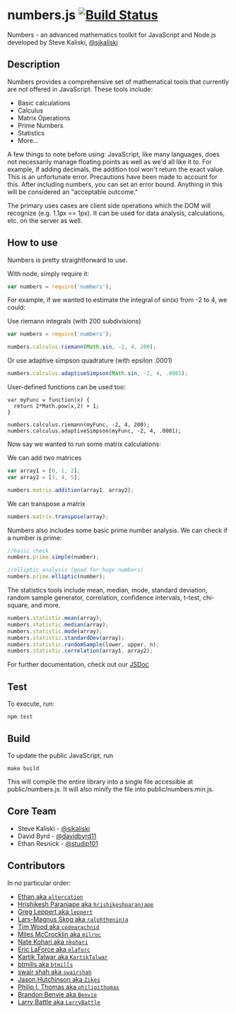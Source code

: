 # numbers.js [![Build Status](https://travis-ci.org/sjkaliski/numbers.js.png)](https://travis-ci.org/sjkaliski/numbers.js)
Numbers - an advanced mathematics toolkit for JavaScript and Node.js
developed by Steve Kaliski, [@sjkaliski](http://twitter.com/sjkaliski)


## Description

Numbers provides a comprehensive set of mathematical tools that currently are not offered in JavaScript.  These tools include:

* Basic calculations
* Calculus
* Matrix Operations
* Prime Numbers
* Statistics
* More...

A few things to note before using: JavaScript, like many languages, does not necessarily manage floating points as well as we'd all like it to. For example, if adding decimals, the addition tool won't return the exact value. This is an unfortunate error. Precautions have been made to account for this. After including numbers, you can set an error bound. Anything in this will be considered an "acceptable outcome."

The primary uses cases are client side operations which the DOM will recognize (e.g. 1.1px == 1px). It can be used for data analysis, calculations, etc. on the server as well.

## How to use

Numbers is pretty straightforward to use.

With node, simply require it:
```javascript
var numbers = require('numbers');
```

For example, if we wanted to estimate the integral of sin(x) from -2 to 4, we could:

Use riemann integrals (with 200 subdivisions)
```javascript
var numbers = require('numbers');

numbers.calculus.riemann(Math.sin, -2, 4, 200);
```

Or use adaptive simpson quadrature (with epsilon .0001)

```javascript
numbers.calculus.adaptiveSimpson(Math.sin, -2, 4, .0001);
```

User-defined functions can be used too:

```
var myFunc = function(x) {
  return 2*Math.pow(x,2) + 1;
}

numbers.calculus.riemann(myFunc, -2, 4, 200);
numbers.calculus.adaptiveSimpson(myFunc, -2, 4, .0001);
```

Now say we wanted to run some matrix calculations:

We can add two matrices

```javascript
var array1 = [0, 1, 2];
var array2 = [3, 4, 5];

numbers.matrix.addition(array1, array2);
```

We can transpose a matrix

```javascript
numbers.matrix.transpose(array);
```

Numbers also includes some basic prime number analysis.  We can check if a number is prime:

```javascript
//basic check
numbers.prime.simple(number);

//elliptic analysis (good for huge numbers)
numbers.prime.elliptic(number);
```

The statistics tools include mean, median, mode, standard deviation, random sample generator, correlation, confidence intervals, t-test, chi-square, and more.

```javascript
numbers.statistic.mean(array);
numbers.statistic.median(array);
numbers.statistic.mode(array);
numbers.statistic.standardDev(array);
numbers.statistic.randomSample(lower, upper, n);
numbers.statistic.correlation(array1, array2);
```
For further documentation, check out our [JSDoc](http://jsdoc.info/sjkaliski/numbers.js/)

## Test

To execute, run:

```
npm test
```

## Build

To update the public JavaScript, run

```
make build
```

This will compile the entire library into a single file accessible at public/numbers.js. It will also minify the file into public/numbers.min.js.

## Core Team
* Steve Kaliski - [@sjkaliski](http://twitter.com/sjkaliski)
* David Byrd - [@davidbyrd11](http://twitter.com/davidbyrd11)
* Ethan Resnick - [@studip101](http://twitter.com/studip101)

## Contributors
In no particular order:
* [Ethan aka `altercation`](https://github.com/altercation)
* [Hrishikesh Paranjape aka `hrishikeshparanjape`](https://github.com/hrishikeshparanjape)
* [Greg Leppert aka `leppert`](https://github.com/leppert)
* [Lars-Magnus Skog aka `ralphtheninja`](https://github.com/ralphtheninja)
* [Tim Wood aka `codearachnid`](https://github.com/codearachnid)
* [Miles McCrocklin aka `milroc`](https://github.com/milroc)
* [Nate Kohari aka `nkohari`](https://github.com/nkohari)
* [Eric LaForce aka `elaforc`](https://github.com/elaforc)
* [Kartik Talwar aka `KartikTalwar`](https://github.com/KartikTalwar)
* [btmills aka `btmills`](https://github.com/btmills)
* [swair shah aka `swairshah`](https://github.com/swairshah)
* [Jason Hutchinson aka `Zikes`](https://github.com/Zikes)
* [Philip I. Thomas aka `philipithomas`](https://github.com/philipithomas)
* [Brandon Benvie aka `Benvie`](https://github.com/Benvie)
* [Larry Battle aka `LarryBattle`](https://github.com/LarryBattle)
